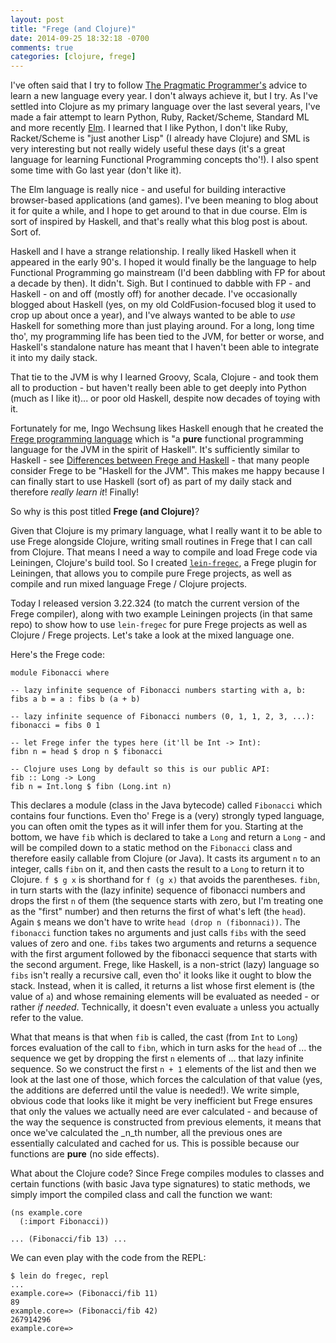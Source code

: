 ```yaml
---
layout: post
title: "Frege (and Clojure)"
date: 2014-09-25 18:32:18 -0700
comments: true
categories: [clojure, frege]
---
```

I've often said that I try to follow [The Pragmatic Programmer's](https://pragprog.com/the-pragmatic-programmer) advice to learn a new language every year. I don't always achieve it, but I try. As I've settled into Clojure as my primary language over the last several years, I've made a fair attempt to learn Python, Ruby, Racket/Scheme, Standard ML and more recently [Elm](http://elm-lang.org). I learned that I like Python, I don't like Ruby, Racket/Scheme is "just another Lisp" (I already have Clojure) and SML is very interesting but not really widely useful these days (it's a great language for learning Functional Programming concepts tho'!). I also spent some time with Go last year (don't like it).

The Elm language is really nice - and useful for building interactive browser-based applications (and games). I've been meaning to blog about it for quite a while, and I hope to get around to that in due course. Elm is sort of inspired by Haskell, and that's really what this blog post is about. Sort of.<!-- more -->

Haskell and I have a strange relationship. I really liked Haskell when it appeared in the early 90's. I hoped it would finally be the language to help Functional Programming go mainstream (I'd been dabbling with FP for about a decade by then). It didn't. Sigh. But I continued to dabble with FP - and Haskell - on and off (mostly off) for another decade. I've occasionally blogged about Haskell (yes, on my old ColdFusion-focused blog it used to crop up about once a year), and I've always wanted to be able to _use_ Haskell for something more than just playing around. For a long, long time tho', my programming life has been tied to the JVM, for better or worse, and Haskell's standalone nature has meant that I haven't been able to integrate it into my daily stack.

That tie to the JVM is why I learned Groovy, Scala, Clojure - and took them all to production - but haven't really been able to get deeply into Python (much as I like it)... or poor old Haskell, despite now decades of toying with it.

Fortunately for me, Ingo Wechsung likes Haskell enough that he created the [Frege programming language](http://www.frege-lang.org) which is "a **pure** functional programming language for the JVM in the spirit of Haskell". It's sufficiently similar to Haskell - see [Differences between Frege and Haskell](https://github.com/Frege/frege/wiki/Differences-between-Frege-and-Haskell) - that many people consider Frege to be "Haskell for the JVM". This makes me happy because I can finally start to use Haskell (sort of) as part of my daily stack and therefore _really learn it_! Finally!

So why is this post titled **Frege (and Clojure)**?

Given that Clojure is my primary language, what I really want it to be able to use Frege alongside Clojure, writing small routines in Frege that I can call from Clojure. That means I need a way to compile and load Frege code via Leiningen, Clojure's build tool. So I created [`lein-fregec`](https://github.com/seancorfield/lein-fregec), a Frege plugin for Leiningen, that allows you to compile pure Frege projects, as well as compile and run mixed language Frege / Clojure projects.

Today I released version 3.22.324 (to match the current version of the Frege compiler), along with two example Leiningen projects (in that same repo) to show how to use `lein-fregec` for pure Frege projects as well as Clojure / Frege projects. Let's take a look at the mixed language one.

Here's the Frege code:

    module Fibonacci where
    
    -- lazy infinite sequence of Fibonacci numbers starting with a, b:
    fibs a b = a : fibs b (a + b)
    
    -- lazy infinite sequence of Fibonacci numbers (0, 1, 1, 2, 3, ...):
    fibonacci = fibs 0 1
    
    -- let Frege infer the types here (it'll be Int -> Int):
    fibn n = head $ drop n $ fibonacci
    
    -- Clojure uses Long by default so this is our public API:
    fib :: Long -> Long
    fib n = Int.long $ fibn (Long.int n)

This declares a module (class in the Java bytecode) called `Fibonacci` which contains four functions. Even tho' Frege is a (very) strongly typed language, you can often omit the types as it will infer them for you. Starting at the bottom, we have `fib` which is declared to take a `Long` and return a `Long` - and will be compiled down to a static method on the `Fibonacci` class and therefore easily callable from Clojure (or Java). It casts its argument `n` to an integer, calls `fibn` on it, and then casts the result to a `Long` to return it to Clojure. `f $ g x` is shorthand for `f (g x)` that avoids the parentheses. `fibn`, in turn starts with the (lazy infinite) sequence of fibonacci numbers and drops the first `n` of them (the sequence starts with zero, but I'm treating one as the "first" number) and then returns the first of what's left (the `head`). Again `$` means we don't have to write `head (drop n (fibonnaci))`. The `fibonacci` function takes no arguments and just calls `fibs` with the seed values of zero and one. `fibs` takes two arguments and returns a sequence with the first argument followed by the fibonacci sequence that starts with the second argument. Frege, like Haskell, is a non-strict (lazy) language so `fibs` isn't really a recursive call, even tho' it looks like it ought to blow the stack. Instead, when it is called, it returns a list whose first element is (the value of `a`) and whose remaining elements will be evaluated as needed - or rather _if needed_. Technically, it doesn't even evaluate `a` unless you actually refer to the value.

What that means is that when `fib` is called, the cast (from `Int` to `Long`) forces evaluation of the call to `fibn`, which in turn asks for the `head` of ... the sequence we get by dropping the first `n` elements of ... that lazy infinite sequence. So we construct the first `n + 1` elements of the list and then we look at the last one of those, which forces the calculation of that value (yes, the additions are deferred until the value is needed!). We write simple, obvious code that looks like it might be very inefficient but Frege ensures that only the values we actually need are ever calculated - and because of the way the sequence is constructed from previous elements, it means that once we've calculated the _n_th number, all the previous ones are essentially calculated and cached for us. This is possible because our functions are **pure** (no side effects).

What about the Clojure code? Since Frege compiles modules to classes and certain functions (with basic Java type signatures) to static methods, we simply import the compiled class and call the function we want:

    (ns example.core
      (:import Fibonacci))
    
    ... (Fibonacci/fib 13) ...

We can even play with the code from the REPL:

    $ lein do fregec, repl
    ...
    example.core=> (Fibonacci/fib 11)
    89
    example.core=> (Fibonacci/fib 42)
    267914296
    example.core=> 
